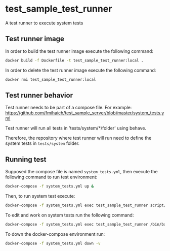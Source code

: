 # test_sample_test_runner

A test runner to execute system tests

## Test runner image

In order to build the test runner image execute the following command:
```bash
docker build -f Dockerfile -t test_sample_test_runner:local .
```

In order to delete the test runner image execute the following command:
```bash
docker rmi test_sample_test_runner:local
```

## Test runner behavior

Test runner needs to be part of a compose file. For example: https://github.com/fmihaich/test_sample_server/blob/master/system_tests.yml

Test runner will run all tests in 'tests/system/*/folder' using behave.

Therefore, the repository where test runner will run need to define the system tests in ``tests/system`` folder.

## Running test

Supposed the compose file is named ``system_tests.yml``, then execute the following command to run test environment:

```bash
docker-compose -f system_tests.yml up &
```

Then, to run system test execute:

```bash
docker-compose -f system_tests.yml exec test_sample_test_runner script/run
```

To edit and work on system tests run the following command:

```bash
docker-compose -f system_tests.yml exec test_sample_test_runner /bin/bash
```

To down the docker-compose environment run:

```bash
docker-compose -f system_tests.yml down -v
```

